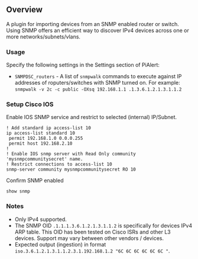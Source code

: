 ## Overview

A plugin for importing devices from an SNMP enabled router or switch.  Using SNMP offers an efficient way to discover IPv4 devices across one or more networks/subnets/vlans.

### Usage

Specify the following settings in the Settings section of PiAlert:

- `SNMPDSC_routers` - A list of `snmpwalk` commands to execute against IP addresses of roputers/switches with SNMP turned on. For example: `snmpwalk -v 2c -c public -OXsq 192.168.1.1 .1.3.6.1.2.1.3.1.1.2`


### Setup Cisco IOS

Enable IOS SNMP service and restrict to selected (internal) IP/Subnet.

````
! Add standard ip access-list 10
ip access-list standard 10
 permit 192.168.1.0 0.0.0.255
 permit host 192.168.2.10
!
! Enable IOS snmp server with Read Only community 'mysnmpcommunitysecret' name.
! Restrict connections to access-list 10
snmp-server community mysnmpcommunitysecret RO 10
````

Confirm SNMP enabled
````
show snmp
````

### Notes

- Only IPv4 supported.
- The SNMP OID `.1.1.1.3.6.1.2.1.3.1.1.2` is specifically for devices IPv4 ARP table. This OID has been tested on Cisco ISRs and other L3 devices. Support may vary between other vendors / devices.
- Expected output (ingestion) in format `iso.3.6.1.2.1.3.1.1.2.3.1.192.168.1.2 "6C 6C 6C 6C 6C 6C "`.
